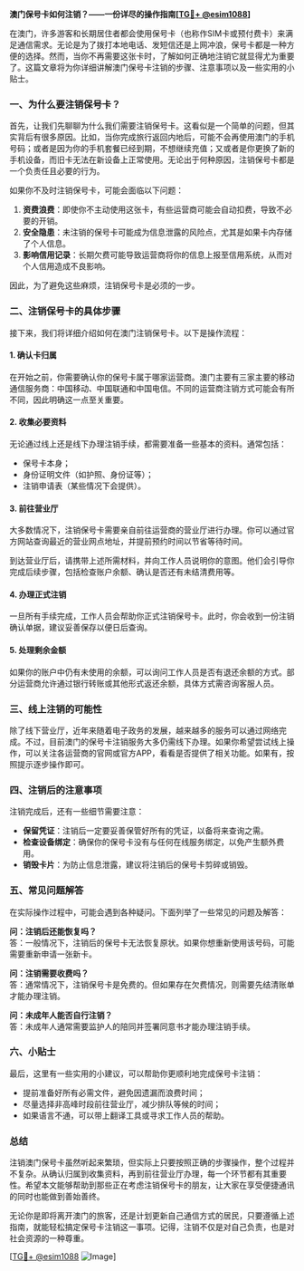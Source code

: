 **澳门保号卡如何注销？——一份详尽的操作指南[[TG💪+ @esim1088](https://t.me/s/esim1088)]**

在澳门，许多游客和长期居住者都会使用保号卡（也称作SIM卡或预付费卡）来满足通信需求。无论是为了拨打本地电话、发短信还是上网冲浪，保号卡都是一种方便的选择。然而，当你不再需要这张卡时，了解如何正确地注销它就显得尤为重要了。这篇文章将为你详细讲解澳门保号卡注销的步骤、注意事项以及一些实用的小贴士。

### **一、为什么要注销保号卡？**

首先，让我们先聊聊为什么我们需要注销保号卡。这看似是一个简单的问题，但其实背后有很多原因。比如，当你完成旅行返回内地后，可能不会再使用澳门的手机号码；或者是因为你的手机套餐已经到期，不想继续充值；又或者是你更换了新的手机设备，而旧卡无法在新设备上正常使用。无论出于何种原因，注销保号卡都是一个负责任且必要的行为。

如果你不及时注销保号卡，可能会面临以下问题：
1. **资费浪费**：即使你不主动使用这张卡，有些运营商可能会自动扣费，导致不必要的开销。
2. **安全隐患**：未注销的保号卡可能成为信息泄露的风险点，尤其是如果卡内存储了个人信息。
3. **影响信用记录**：长期欠费可能导致运营商将你的信息上报至信用系统，从而对个人信用造成不良影响。

因此，为了避免这些麻烦，注销保号卡是必须的一步。

### **二、注销保号卡的具体步骤**

接下来，我们将详细介绍如何在澳门注销保号卡。以下是操作流程：

#### **1. 确认卡归属**
在开始之前，你需要确认你的保号卡属于哪家运营商。澳门主要有三家主要的移动通信服务商：中国移动、中国联通和中国电信。不同的运营商注销方式可能会有所不同，因此明确这一点至关重要。

#### **2. 收集必要资料**
无论通过线上还是线下办理注销手续，都需要准备一些基本的资料。通常包括：
- 保号卡本身；
- 身份证明文件（如护照、身份证等）；
- 注销申请表（某些情况下会提供）。

#### **3. 前往营业厅**
大多数情况下，注销保号卡需要亲自前往运营商的营业厅进行办理。你可以通过官方网站查询最近的营业网点地址，并提前预约时间以节省等待时间。

到达营业厅后，请携带上述所需材料，并向工作人员说明你的意图。他们会引导你完成后续步骤，包括检查账户余额、确认是否还有未结清费用等。

#### **4. 办理正式注销**
一旦所有手续完成，工作人员会帮助你正式注销保号卡。此时，你会收到一份注销确认单据，建议妥善保存以便日后查询。

#### **5. 处理剩余金额**
如果你的账户中仍有未使用的余额，可以询问工作人员是否有退还余额的方式。部分运营商允许通过银行转账或其他形式返还余额，具体方式需咨询客服人员。

### **三、线上注销的可能性**

除了线下营业厅，近年来随着电子政务的发展，越来越多的服务可以通过网络完成。不过，目前澳门的保号卡注销服务大多仍需线下办理。如果你希望尝试线上操作，可以关注各运营商的官网或官方APP，看看是否提供了相关功能。如果有，按照提示逐步操作即可。

### **四、注销后的注意事项**

注销完成后，还有一些细节需要注意：
- **保留凭证**：注销后一定要妥善保管好所有的凭证，以备将来查询之需。
- **检查设备绑定**：确保你的保号卡没有与任何在线服务绑定，以免产生额外费用。
- **销毁卡片**：为防止信息泄露，建议将注销后的保号卡剪碎或销毁。

### **五、常见问题解答**

在实际操作过程中，可能会遇到各种疑问。下面列举了一些常见的问题及解答：

**问：注销后还能恢复吗？**  
答：一般情况下，注销后的保号卡无法恢复原状。如果你想重新使用该号码，可能需要重新申请一张新卡。

**问：注销需要收费吗？**  
答：通常情况下，注销保号卡是免费的。但如果存在欠费情况，则需要先结清账单才能办理注销。

**问：未成年人能否自行注销？**  
答：未成年人通常需要监护人的陪同并签署同意书才能办理注销手续。

### **六、小贴士**

最后，这里有一些实用的小建议，可以帮助你更顺利地完成保号卡注销：
- 提前准备好所有必需文件，避免因遗漏而浪费时间；
- 尽量选择非高峰时段前往营业厅，减少排队等候的时间；
- 如果语言不通，可以带上翻译工具或寻求工作人员的帮助。

### **总结**

注销澳门保号卡虽然听起来繁琐，但实际上只要按照正确的步骤操作，整个过程并不复杂。从确认归属到收集资料，再到前往营业厅办理，每一个环节都有其重要性。希望本文能够帮助到那些正在考虑注销保号卡的朋友，让大家在享受便捷通讯的同时也能做到善始善终。

无论你是即将离开澳门的旅客，还是计划更新自己通信方式的居民，只要遵循上述指南，就能轻松搞定保号卡注销这一事项。记得，注销不仅是对自己负责，也是对社会资源的一种尊重。

[[TG💪+ @esim1088](https://t.me/s/esim1088) ![Image](https://i.postimg.cc/4NQfJmqS/Snipaste-2025-05-13-00-14-12.png)]